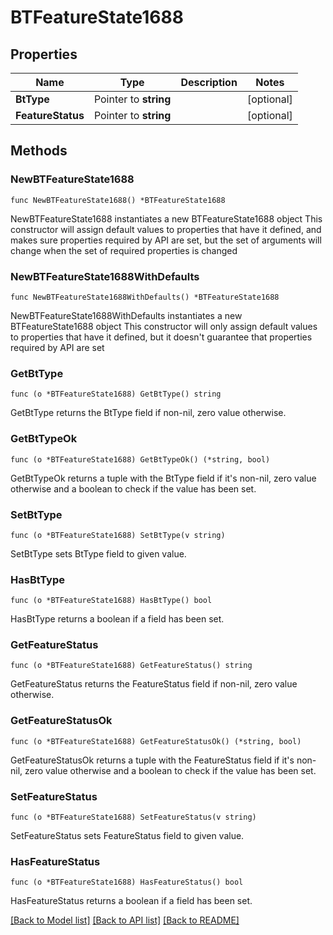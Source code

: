 # BTFeatureState1688

## Properties

Name | Type | Description | Notes
------------ | ------------- | ------------- | -------------
**BtType** | Pointer to **string** |  | [optional] 
**FeatureStatus** | Pointer to **string** |  | [optional] 

## Methods

### NewBTFeatureState1688

`func NewBTFeatureState1688() *BTFeatureState1688`

NewBTFeatureState1688 instantiates a new BTFeatureState1688 object
This constructor will assign default values to properties that have it defined,
and makes sure properties required by API are set, but the set of arguments
will change when the set of required properties is changed

### NewBTFeatureState1688WithDefaults

`func NewBTFeatureState1688WithDefaults() *BTFeatureState1688`

NewBTFeatureState1688WithDefaults instantiates a new BTFeatureState1688 object
This constructor will only assign default values to properties that have it defined,
but it doesn't guarantee that properties required by API are set

### GetBtType

`func (o *BTFeatureState1688) GetBtType() string`

GetBtType returns the BtType field if non-nil, zero value otherwise.

### GetBtTypeOk

`func (o *BTFeatureState1688) GetBtTypeOk() (*string, bool)`

GetBtTypeOk returns a tuple with the BtType field if it's non-nil, zero value otherwise
and a boolean to check if the value has been set.

### SetBtType

`func (o *BTFeatureState1688) SetBtType(v string)`

SetBtType sets BtType field to given value.

### HasBtType

`func (o *BTFeatureState1688) HasBtType() bool`

HasBtType returns a boolean if a field has been set.

### GetFeatureStatus

`func (o *BTFeatureState1688) GetFeatureStatus() string`

GetFeatureStatus returns the FeatureStatus field if non-nil, zero value otherwise.

### GetFeatureStatusOk

`func (o *BTFeatureState1688) GetFeatureStatusOk() (*string, bool)`

GetFeatureStatusOk returns a tuple with the FeatureStatus field if it's non-nil, zero value otherwise
and a boolean to check if the value has been set.

### SetFeatureStatus

`func (o *BTFeatureState1688) SetFeatureStatus(v string)`

SetFeatureStatus sets FeatureStatus field to given value.

### HasFeatureStatus

`func (o *BTFeatureState1688) HasFeatureStatus() bool`

HasFeatureStatus returns a boolean if a field has been set.


[[Back to Model list]](../README.md#documentation-for-models) [[Back to API list]](../README.md#documentation-for-api-endpoints) [[Back to README]](../README.md)



